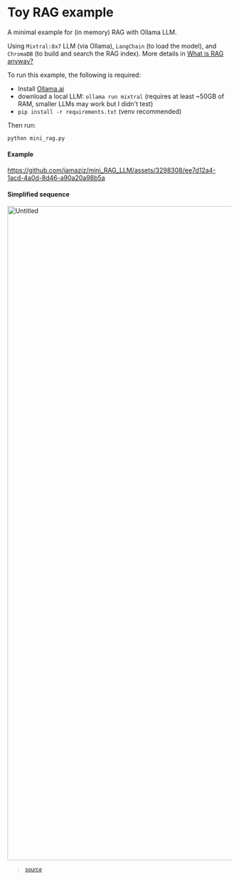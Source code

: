 # Toy RAG example

A minimal example for (in memory) RAG with Ollama LLM.

Using `Mixtral:8x7` LLM (via Ollama), `LangChain` (to load the model), and `ChromaDB` (to build and search the RAG index). More details in [What is RAG anyway?](https://altowayan.notion.site/altowayan/What-is-RAG-anyway-6a945b7b4e784eda8a707249a078937e)


To run this example, the following is required:

- Install [Ollama.ai](https://ollama.ai)
- download a local LLM: `ollama run mixtral` (requires at least ~50GB of RAM, smaller LLMs may work but I didn't test)
- `pip install -r requirements.txt` (venv recommended)

Then run:

```bash
python mini_rag.py
```

#### Example

https://github.com/iamaziz/mini_RAG_LLM/assets/3298308/ee7d12a4-1acd-4a0d-8d46-a90a20a98b5a


#### Simplified sequence

<img width="1469" alt="Untitled" src="https://github.com/iamaziz/mini_RAG_LLM/assets/3298308/6ed53abd-89a2-443a-b3bf-437c17af2ba7">

> <sub>[source](https://chat.openai.com/share/35ddfd24-f719-436f-9109-f735940957c7)</sub>

<!--
sequenceDiagram
    participant User as "User Input"
    participant RAG as "Query RAG System"
    participant LLM_Prompt as "Build LLM's Prompt"
    participant LLM as "Ask the LLM"
    participant Response as "Return LLM Response"
    User->>RAG: Provide input
    RAG->>LLM_Prompt: Provide relevant context
    LLM_Prompt->>LLM: Provide prompt using RAG result
    LLM->>Response: Generate response based on prompt
    Response->>User: Display LLM response
-->

